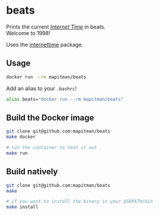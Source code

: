 # beats

Prints the current _[Internet Time](https://en.wikipedia.org/wiki/Swatch_Internet_Time)_ in beats.  
Welcome to 1998!

Uses the [internettime](https://github.com/mapitman/internet-time) package.

## Usage
    
```sh
docker run --rm mapitman/beats
```

Add an alias to your `.bashrc`!

```sh
alias beats="docker run --rm mapitman/beats"
```
  
## Build the Docker image

```sh
git clone git@github.com:mapitman/beats
make docker

# run the container to test it out
make run
```

## Build natively

```sh
git clone git@github.com:mapitman/beats
make

# if you want to install the binary in your $GOPATH/bin
make install
```


